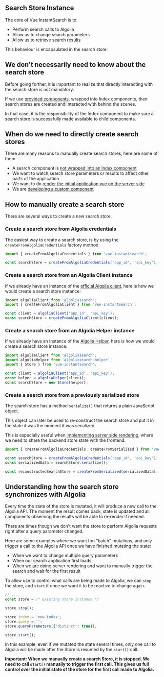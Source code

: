 Search Store Instance
---

The core of Vue InstantSearch is to:

- Perform search calls to Algolia
- Allow us to change search parameters
- Allow us to retrieve search results

This behaviour is encapsulated in the search store.

## We don't necessarily need to know about the search store

Before going further, it is important to realize that directly interacting with the search store is not mandatory.

If we use [provided components](using-components.md), wrapped into Index components, then search stores are created and interacted with behind the scenes.

In that case, it is the responsibility of the Index component to make sure a search store is successfully made available to child components.

## When do we need to directly create search stores

There are many reasons to manually create search stores, here are some of them:

- A search component is [not wrapped into an Index component](using-components.md#manually-inject-the-search-store-into-components)
- We want to watch search store parameters or results to affect other parts of the application
- We want to do [render the initial application vue on the server side](server-side-rendering.md)
- We are [developing a custom component](custom-component.md)

## How to manually create a search store

There are several ways to create a new search store.

### Create a search store from Algolia credentials

The easiest way to create a search store, is by using the `createFromAlgoliaCredentials` factory method.

```js
import { createFromAlgoliaCredentials } from 'vue-instantsearch';

const searchStore = createFromAlgoliaCredentials('app_id', 'api_key');
```

### Create a search store from an Algolia Client instance

If we already have an instance of the [official Algolia client](https://github.com/algolia/algoliasearch-client-javascript), here is how we would create a search store instance:


```js
import algoliaClient from 'algoliasearch';
import { createFromAlgoliaClient } from 'vue-instantsearch';

const client = algoliaClient('app_id', 'api_key');
const searchStore = createFromAlgoliaClient(client);
```

### Create a search store from an Algolia Helper instance

If we already have an instance of the [Algolia Helper](https://github.com/algolia/algoliasearch-helper-js), here is how we would create a search store instance:

```js
import algoliaClient from 'algoliasearch';
import algoliaHelper from 'algoliasearch-helper';
import { Store } from 'vue-instantsearch';

const client = algoliaClient('app_id', 'api_key');
const helper = algoliaHelper(client);
const searchStore = new Store(helper);
```

### Create a search store from a previously serialized store

The search store has a method `serialize()` that returns a plain JavaScript object.

This object can later be used to re-construct the search store and put it in the state it was the moment it was serialized.

This is especially useful when [implementing server side rendering](server-side-rendering.md), where we need to share the backend store state with the frontend.

```js
import { createFromAlgoliaCredentials, createFromSerialized } from 'vue-instantsearch';

const searchStore = createFromAlgoliaCredentials('app_id', 'api_key');
const serializedData = searchStore.serialize();

const reconstructedSearchStore = createFromSerialized(serializedData);
```


## Understanding how the search store synchronizes with Algolia

Every time the state of the store is mutated, it will produce a new call to the Algolia API.
The moment the result comes back, state is updated and all components observing the results will be able to re-render if needed.

There are times though we don't want the store to perform Algolia requests right after a query parameter changed.

Here are some examples where we want ton "batch" mutations, and only trigger a call to the Algolia API once we have finished mutating the state:

- When we want to change multiple query parameters
- When our search application first loads
- When we are doing server rendering and want to manually trigger the search and wait for the first result

To allow use to control what calls are being made to Algolia, we can `stop` the store, and `start` it once we want it to be reactive to change again.

```js
// ...
const store = /* Existing store instance */

store.stop();

store.index = 'new_index';
store.query = '';
store.queryParameters({'distinct': true});

store.start();
```

In this example, even if we mutated the state several times, only one call to Algolia will be made after the Store is resumed by the `start()` call.

**Important: When we manually create a search Store, it is stopped. We need to call `start()` manually to trigger the first call. This gives us full control over the initial state of the store for the first call made to Algolia.**
